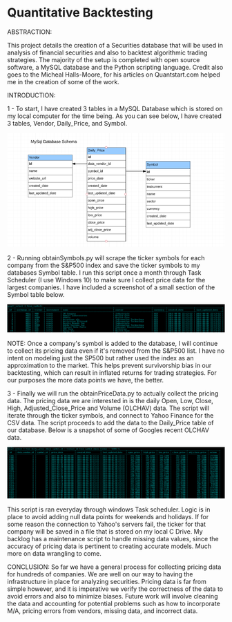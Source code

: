 # Quantitative Backtesting

ABSTRACTION:

This project details the creation of a Securities database that will be used in analysis of financial securities and also to backtest algorithmic trading strategies. The majority of the setup is completed with open source software, a MySQL database and the Python scripting language. Credit also goes to the Micheal Halls-Moore, for his articles on Quantstart.com helped me in the creation of some of the work.

INTRODUCTION:

1 - To start, I have created 3 tables in a MySQL Database which is stored on my local computer for the time being. As you can see below, I have created 3 tables, Vendor, Daily_Price, and Symbol.

![Alt text](https://github.com/dano09/quant_finance/blob/master/images/database_schema.PNG "Schema")

2 - Running obtainSymbols.py will scrape the ticker symbols for each company from the S&P500 index and save the ticker symbols to my databases Symbol table. I run this script once a month through Task Scheduler (I use Windows 10) to make sure I collect price data for the largest companies. I have included a screenshot of a small section of the Symbol table below.

![Alt text](https://github.com/dano09/quant_finance/blob/master/images/symbolTable.PNG "Schema")

NOTE: Once a company's symbol is added to the database, I will continue to collect its pricing data even if it's removed from the S&P500 list. I have no intent on modeling just the SP500 but rather used the index as an approximation to the market. This helps prevent survivorship bias in our backtesting, which can result in inflated returns for trading strategies. For our purposes the more data points we have, the better.

3 - Finally we will run the obtainPriceData.py to actually collect the pricing data. The pricing data we are interested in is the daily Open, Low, Close, High, Adjusted_Close_Price and Volume (OLCHAV) data. The script will iterate through the ticker symbols, and connect to Yahoo Finance for the CSV data. The script proceeds to add the data to the Daily_Price table of our database. Below is a snapshot of some of Googles recent OLCHAV data.


![Alt text](https://github.com/dano09/quant_finance/blob/master/images/price_data_from_google.PNG "Schema")

This script is ran everyday through windows Task scheduler. Logic is in place to avoid adding null data points for weekends and holidays. If for some reason the connection to Yahoo's servers fail, the ticker for that company will be saved in a file that is stored on my local C Drive. My backlog has a maintenance script to handle missing data values, since the accuracy of pricing data is pertinent to creating accurate models. Much more on data wrangling to come.

CONCLUSION: So far we have a general process for collecting pricing data for hundreds of companies. We are well on our way to having the infrastructure in place for analyzing securities. Pricing data is far from simple however, and it is imperative we verify the correctness of the data to avoid errors and also to minimize biases. Future work will involve cleaning the data and accounting for potential problems such as how to incorporate M/A, pricing errors from vendors, missing data, and incorrect data.
